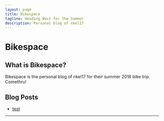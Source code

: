 ```yaml
---
layout: page
title: Bikespace
tagline: Heading West for the Summer
description: Personal blog of nkel17
---
```

# Bikespace

## What is Bikespace?

Bikespace is the personal blog of nkel17 for their summer 2018 bike trip. Comethru!

## Blog Posts

- [test](pages/test.md)

---
